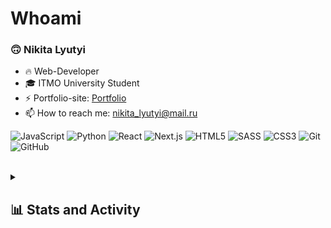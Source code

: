 # Whoami
### 🙃 Nikita Lyutyi
- 🔥 Web-Developer
- 🎓 ITMO University Student
- ⚡ Portfolio-site: [Portfolio](https://smaf1.vercel.app/)
- 📫 How to reach me: nikita_lyutyi@mail.ru

![JavaScript](https://img.shields.io/badge/-JavaScript-DAA520?style=flat-square&logo=javascript&logoColor=white)
![Python](https://img.shields.io/badge/-Python-4682B4?style=flat-square&logo=Python&logoColor=white)
![React](https://img.shields.io/badge/-React-4169E1?style=flat-square&logo=react&logoColor=white)
![Next.js](https://img.shields.io/badge/-Next.js-black?style=flat-square&logo=Next&logoColor=white)
![HTML5](https://img.shields.io/badge/-HTML5-E34F26?style=flat-square&logo=html5&logoColor=white)
![SASS](https://img.shields.io/badge/-SASS-DA70D6?style=flat-square&logo=sass&logoColor=white)
![CSS3](https://img.shields.io/badge/-CSS3-1572B6?style=flat-square&logo=css3&logoColor=white)
![Git](https://img.shields.io/badge/-Git-D2691E?style=flat-square&logo=git&logoColor=white)
![GitHub](https://img.shields.io/badge/-GitHub-181717?style=flat-square&logo=github&logoColor=white)

  <br>
<details>
  <summary><h2>📊 Stats and Activity</h2></summary>
  <h3>🔥 Streak Stats</h3>
    <p>
        <img alt="SmaF1-dev's streak" src="https://github-readme-streak-stats-eight.vercel.app/?user=SmaF1-dev&theme=dark&hide_border=true&short_numbers=true"/>
    </p>

  <h3>💻 GitHub Profile Stats</h3>
    <a href="https://github.com/smaf1-dev">
      <img alt="SmaF1's GitHub stats" src="https://github-readme-stats.vercel.app/api?username=smaf1-dev&show_icons=true&theme=dark&rank_icon=github" height="180px" />
    </a>
    <a href="https://github.com/smaf1-dev">
      <img alt="SmaF1-dev's Top Languages" src="https://github-readme-stats.vercel.app/api/top-langs/?username=smaf1-dev&layout=compact&theme=dark" height="180px"/>
    </a>
</details>
